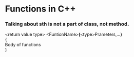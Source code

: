  # Functions in C++  
### Talking about sth **is not** a part of class, not method.  

\<return value type> \<FuntionName>**(**\<type>Prameters,...**)**  
{  
    Body of functions  
}  